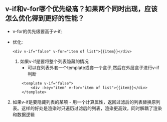 ## v-if和v-for哪个优先级高？如果两个同时出现，应该怎么优化得到更好的性能？
- v-for的优先级要高于v-if;
- 优化:

    `<div v-if="false" v-for="item of list">{{item}}</div>`

    1. 如果v-if是要将整个列表隐藏的情况 
        - 可以在列表外套一个template或套一个盒子,然后在外层盒子进行v-if判断
    ```
        <template v-if="false">
            <div :key="item" v-for="item of list">{{item}}</div>
        </template>
    ```
    
2. 如果v-if是要隐藏列表的某项
        - 用一个计算属性，返回过滤后的列表替换原列表。这样的好处是渲染时只遍历过滤后的列表，渲染更高效，同时解耦了渲染和数据逻辑
    
    